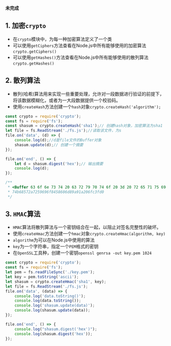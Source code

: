 **未完成**
## 1. 加密`crypto`
+ 在`crypto`模块中，为每一种加密算法定义了一个类
+ 可以使用`getCiphers`方法查看在Node.js中所有能够使用的加密算法`crypto.getCiphers()`
+ 可以使用`getHashes()`方法查看在Node.js中所有能够使用的散列算法`crypto.getHashes()`

## 2. 散列算法
+ 散列(哈希)算法用来实现一些重要处理，允许对一段数据进行验证的前提下，将该数据模糊化，或者为一大段数据提供一个校验码。
+ 使用`createHash`方法创建一个`hash`对象`crypto.createHash('algorithm');`
```javascript
const crypto = require('crypto');
const fs = require('fs');
const shasum = crypto.createHash('sha1');// 创建hash对象，加密算法为sha1
let file = fs.ReadStream('./fs.js');//读取该文件，为s
file.on('data', (d) => {
    console.log(d);//d是file文件的Buffer对象
    shasum.update(d);// 创建一个摘要
});

file.on('end', () => {
    let d = shasum.digest('hex');// 输出摘要
    console.log(d);
});

/**
 * <Buffer 63 6f 6e 73 74 20 63 72 79 70 74 6f 20 3d 20 72 65 71 75 69 72 65 28 27 63 72 79 70 74 6f 27 29 3b 0a 63 6f 6e 73 74 20 66 73 20 3d 20 72 65 71 75 69 ... >
 * 74b68572a7259696f8458606d89a91a206fc3fd0
 */
```

## 3. `HMAC`算法
+ `HMAC`算法将散列算法与一个密钥结合在一起，以阻止对签名完整性的破坏。
+ 使用`createHmac`方法创建一个`hmac`对象`crypto.createHmac(algorithm, key)`
+ `algorithm`为可以在Node.js中使用的算法
+ `key`为一个字符串，指定一个`PEM`格式的密钥
+ 在`OpenSSL`工具种，创建一个密钥`openssl genrsa -out key.pem 1024`
```javascript
const crypto = require('crypto');
const fs = require('fs');
let pem = fs.readFileSync('./key.pem');
let key = pem.toString('ascii');
let shasum = crypto.createHmac('sha1', key);
let file = fs.ReadStream('./fs.js');
file.on('data', (data) => {
    console.log('data.toString()');
    console.log(data.toString());
    console.log('shasum.update(data)');
    console.log(shasum.update(data));
});

file.on('end', () => {
    console.log("shasum.digest('hex')");
    console.log(shasum.digest('hex'));
});
```
